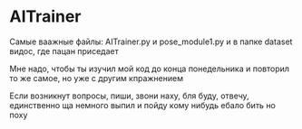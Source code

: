 # AITrainer
Самые ваажные файлы: AITrainer.py и pose_module1.py и в папке dataset видос, где пацан приседает

Мне надо, чтобы ты изучил мой код до конца понедельника и повторил то же самое, но уже с другим кпражнением

Если возникнут вопросы, пиши, звони наху, бля буду, отвечу, единственно ща немного выпил и пойду кому нибудь ебало бить но поху
